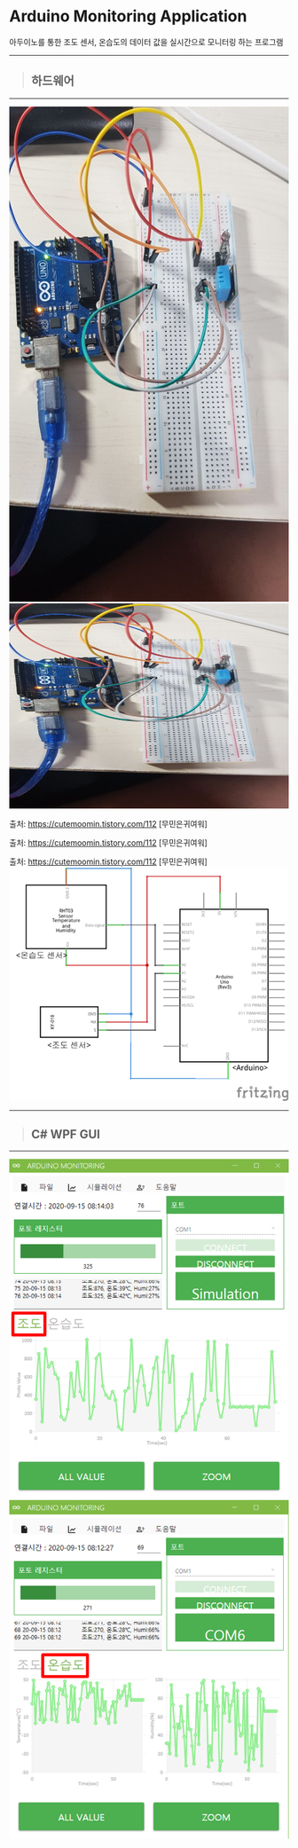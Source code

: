 # Arduino Monitoring Application

아두이노를 통한 조도 센서, 온습도의 데이터 값을 실시간으로 모니터링 하는 프로그램

****
>## 하드웨어
****

![아두이노](/readmeFile/ArduinoMonitoring_Main.png)
<img src="/readmeFile/ArduinoMonitoring_Main.png"  width="700" height="370">

출처: https://cutemoomin.tistory.com/112 [무민은귀여워]

출처: https://cutemoomin.tistory.com/112 [무민은귀여워]

출처: https://cutemoomin.tistory.com/112 [무민은귀여워]
![회로도](/readmeFile/ArduinoMonitoring_Circuit.png)

****
>## C# WPF GUI
****

![GUI1](/readmeFile/ArduinoMonitoring_GUI1.png) 
![GUI2](/readmeFile/ArduinoMonitoring_GUI2.png)




